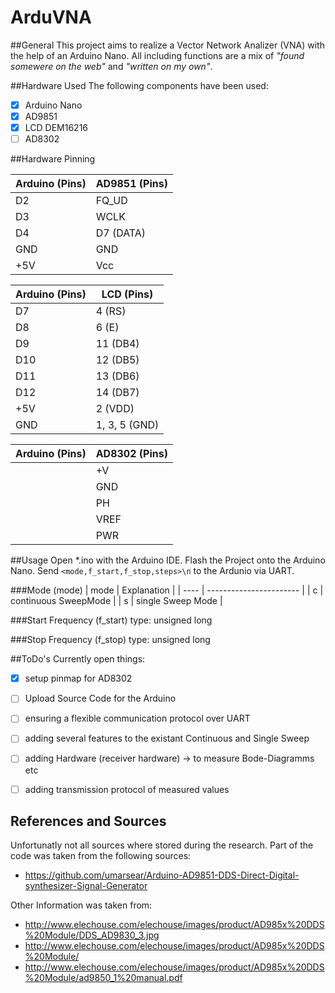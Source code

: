 # ArduVNA

##General
This project aims to realize a Vector Network Analizer (VNA) with the help of an Arduino Nano.
All including functions are a mix of *"found somewere on the web"* and *"written on my own"*. 

##Hardware Used
The following components have been used:
- [x] Arduino Nano
- [x] AD9851
- [x] LCD DEM16216
- [ ] AD8302

##Hardware Pinning


|        Arduino (Pins)  |       AD9851 (Pins)     |
| ---------------------- | ----------------------- |
|           D2           |          FQ_UD          |
|           D3           |          WCLK           |
|           D4           |          D7  (DATA)     |
|           GND          |          GND            |
|           +5V          |          Vcc            |



|       Arduino (Pins)   |        LCD (Pins)       |
| ---------------------- | ----------------------- |
|           D7           |          4       (RS)   |
|           D8           |          6       (E)    |
|           D9           |          11      (DB4)  |
|           D10          |          12      (DB5)  |
|           D11          |          13      (DB6)  |
|           D12          |          14      (DB7)  |
|           +5V          |          2       (VDD)  |
|           GND          |          1, 3, 5 (GND)  |


|		Arduino (Pins)	 |			AD8302 (Pins)   |
| ---------------------- | ------------------------ |
|						 |			+V			    |
|						 |			GND			    |
|						 |			PH				|
|						 |			VREF			|
|						 |			PWR				|


##Usage
Open *.ino with the Arduino IDE.
Flash the Project onto the Arduino Nano.
Send ```<mode,f_start,f_stop,steps>\n``` to the Ardunio via UART.

###Mode (mode)
| mode | 		Explanation 	 |
| ---- | ----------------------- |
|  c   |	continuous SweepMode |
|  s   |    single Sweep Mode	 |

###Start Frequency (f_start)
type: unsigned long 

###Stop Frequency (f_stop)
type: unsigned long


##ToDo's
Currently open things:
- [x] setup pinmap for AD8302
- [ ] Upload Source Code for the Arduino
- [ ] ensuring a flexible communication protocol over UART
- [ ] adding several features to the existant Continuous and Single Sweep
- [ ] adding Hardware (receiver hardware) -> to measure Bode-Diagramms etc
- [ ] adding transmission protocol of measured values


## References and Sources
Unfortunatly not all sources where stored during the research. 
Part of the code was taken from the following sources:
- https://github.com/umarsear/Arduino-AD9851-DDS-Direct-Digital-synthesizer-Signal-Generator

Other Information was taken from:
- http://www.elechouse.com/elechouse/images/product/AD985x%20DDS%20Module/DDS_AD9830_3.jpg
- http://www.elechouse.com/elechouse/images/product/AD985x%20DDS%20Module/
- http://www.elechouse.com/elechouse/images/product/AD985x%20DDS%20Module/ad9850_1%20manual.pdf